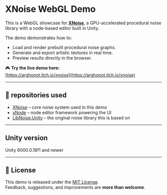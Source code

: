 # XNoise WebGL Demo

This is a WebGL showcase for [**XNoise**](https://github.com/Arghonot/XNoise), a GPU-accelerated procedural noise library with a node-based editor built in Unity.

The demo demonstrates how to:
- Load and render prebuilt procedural noise graphs.
- Generate and export artistic textures in real time.
- Preview results directly in the browser.

🎮 **Try the live demo here:**  
[https://arghonot.itch.io/xnoise](https://arghonot.itch.io/xnoise)

---

## 🔗 repositories used

- [XNoise](https://github.com/Arghonot/XNoise) – core noise system used in this demo
- [xNode](https://github.com/Siccity/xNode) – node editor framework powering the UI
- [LibNoise.Unity](https://github.com/ricardojmendez/LibNoise.Unity) – the original noise library this is based on

---

## Unity version
Unity 6000.0.18f1 and newer

---

## 📄 License

This demo is released under the [MIT License](LICENSE).  
Feedback, suggestions, and improvements are **more than welcome**.
